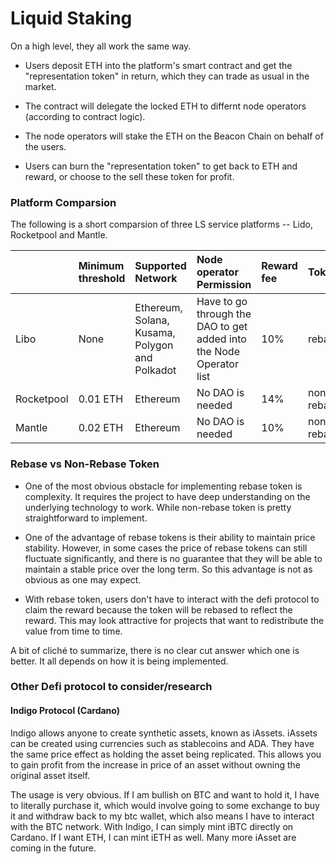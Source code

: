 # Liquid Staking

On a high level, they all work the same way. 

* Users deposit ETH into the platform's smart contract and get the "representation token" in return, which they can trade as usual in the market. 

* The contract will delegate the locked ETH to differnt node operators (according to contract logic). 

* The node operators will stake the ETH on the Beacon Chain on behalf of the users.

* Users can burn the "representation token" to get back to ETH and reward, or choose to the sell these token for profit.


### Platform Comparsion

The following is a short comparsion of three LS service platforms -- Lido, Rocketpool and Mantle.


|         | Minimum threshold    | Supported Network    | Node operator Permission    | Reward fee    | Token    |
| :---   | :--- | :--- | :--- | :--- | :--- |
| Libo | None   | Ethereum, Solana, Kusama, Polygon and Polkadot   | Have to go through the DAO to get added into the Node Operator list   | 10%   | rebase    |
| Rocketpool | 0.01 ETH   | Ethereum   | No DAO is needed   | 14%   | non-rebase    |
| Mantle | 0.02 ETH   | Ethereum   | No DAO is needed   | 10%   | non-rebase    |



### Rebase vs Non-Rebase Token

- One of the most obvious obstacle for implementing rebase token is complexity. It requires the project to have deep understanding on the underlying technology to work. While non-rebase token is pretty straightforward to implement.

- One of the advantage of rebase tokens is their ability to maintain price stability. However, in some cases the price of rebase tokens can still fluctuate significantly, and there is no guarantee that they will be able to maintain a stable price over the long term. So this advantage is not as obvious as one may expect.

- With rebase token, users don't have to interact with the defi protocol to claim the reward because the token will be rebased to reflect the reward. This may look attractive for projects that want to redistribute the value from time to time.


A bit of cliché to summarize, there is no clear cut answer which one is better. It all depends on how it is being implemented.

### Other Defi protocol to consider/research

#### Indigo Protocol (Cardano)

Indigo allows anyone to create synthetic assets, known as iAssets. iAssets can be created using currencies such as stablecoins and ADA. They have the same price effect as holding the asset being replicated. This allows you to gain profit from the increase in price of an asset without owning the original asset itself.

The usage is very obvious. If I am bullish on BTC and want to hold it, I have to literally purchase it, which would involve going to some exchange to buy it and withdraw back to my btc wallet, which also means I have to interact with the BTC network. With Indigo, I can simply mint iBTC directly on Cardano. If I want ETH, I can mint iETH as well. Many more iAsset are coming in the future.